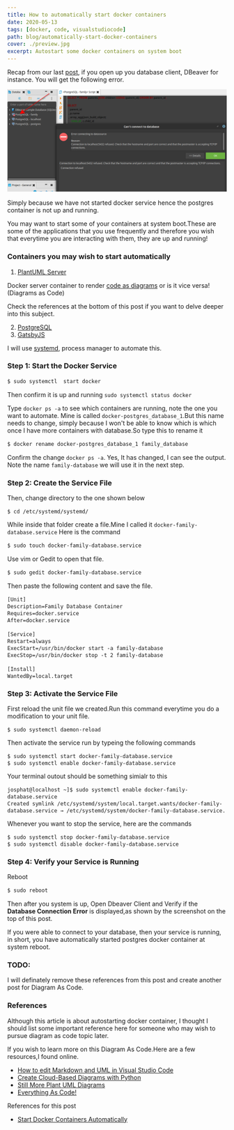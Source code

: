 ```yaml
---
title: How to automatically start docker containers
date: 2020-05-13
tags: [docker, code, visualstudiocode]
path: blog/automatically-start-docker-containers
cover: ./preview.jpg
excerpt: Autostart some docker containers on system boot
---
```


Recap from our last [post](/blog/docker-postgresql/), if you open up you database client, DBeaver for instance. You will get the following error.

![Database Connection Error](./autostart-img-1.png)

Simply because we have not started docker service hence the postgres container is not up and running.

You may want to start some of your containers at system boot.These are some of the applications that you use frequently and therefore you wish that everytime you are interacting with them, they are up and running!

### Containers you may wish to start automatically

1. [PlantUML Server](https://hub.docker.com/r/plantuml/plantuml-server/)

Docker server container to render [code as diagrams](https://real-world-plantuml.com/) or is it vice versa! (Diagrams as Code)

Check the references at the bottom of this post if you want to delve deeper into this subject.

2. [PostgreSQL](https://hub.docker.com/_/postgres/)
3. [GatsbyJS](https://hub.docker.com/r/gatsbyjs/gatsby/)

I will use [systemd](https://freedesktop/wiki/software/systemd), process manager to automate this.

### Step 1: Start the Docker Service

```bash
$ sudo systemctl  start docker
```
Then confirm it is up and running `sudo systemctl status docker`

Type `docker ps -a` to see which containers are running, note the one you want to automate.
Mine is called `docker-postgres_database_1`.But this name needs to change, simply because I won't be able to know which is which once I have more containers with database.So type this to rename it

```bash
$ docker rename docker-postgres_database_1 family_database
```
Confirm the change `docker ps -a`. Yes, It has changed, I can see the output.
Note the name `family-database` we will use it in the next step.

### Step 2: Create the Service File
Then, change directory to the one shown below
```
$ cd /etc/systemd/systemd/
```
While inside that folder create a file.Mine I called it `docker-family-database.service`
Here is the command
```bash
$ sudo touch docker-family-database.service
```
Use vim or Gedit to open that file.
```bash
$ sudo gedit docker-family-database.service
```
Then paste the following content and save the file.

```
[Unit]
Description=Family Database Container
Requires=docker.service
After=docker.service

[Service]
Restart=always
ExecStart=/usr/bin/docker start -a family-database
ExecStop=/usr/bin/docker stop -t 2 family-database

[Install]
WantedBy=local.target
```




### Step 3: Activate the Service File
First reload the unit file we created.Run this command everytime you do a modification to your unit file.

```
$ sudo systemctl daemon-reload
```

Then activate the service run by typeing the following commands

```
$ sudo systemctl start docker-family-database.service
$ sudo systemctl enable docker-family-database.service
```
Your terminal outout should be something simialr to this

```
josphat@localhost ~]$ sudo systemctl enable docker-family-database.service
Created symlink /etc/systemd/system/local.target.wants/docker-family-database.service → /etc/systemd/system/docker-family-database.service.

```
Whenever you want to stop the service, here are the commands

```
$ sudo systemctl stop docker-family-database.service
$ sudo systemctl disable docker-family-database.service

```
### Step 4: Verify your Service is Running

Reboot
```bash
$ sudo reboot
```
Then after you system is up, Open Dbeaver Client and Verify if the **Database Connection Error** is displayed,as shown by the screenshot on the top of this post.

If you were able to connect to your database, then your service is running, in short, you have automatically started postgres docker container at system reboot.


### TODO:
I will definately remove these references from this post and create another post for Diagram As Code.

### References
Although this article is about autostarting docker container, I thought I should list some important reference here for someone who may wish to pursue diagram as code topic later.

If you wish to learn more on this Diagram As Code.Here are a few resources,I found online.

- [How to edit Markdown and UML in Visual Studio Code](https://www.freecodecamp.org/news/inserting-uml-in-markdown-using-vscode/)
- [Create Cloud-Based Diagrams with Python](https://diagrams.mingrammer.com/)
- [Still More Plant UML Diagrams](https://ogom.github.io/draw_uml/plantuml/)
- [Everything As Code!](https://hackernoon.com/everything-as-code-explained-0ibg32a3)

References for this post
- [Start Docker Containers Automatically](https://mehmandarov.com/start-docker-containers-automatically/)
